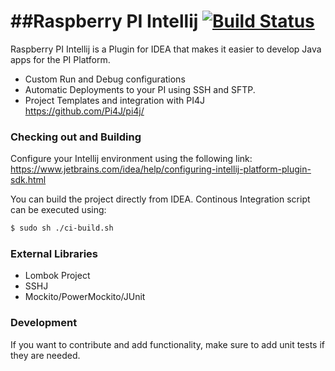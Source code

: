 ##Raspberry PI Intellij [![Build Status](https://travis-ci.org/asebak/raspberrypi-intellij.svg?branch=master)](https://travis-ci.org/asebak/raspberrypi-intellij)
========================================

Raspberry PI Intellij is a Plugin for IDEA that makes it easier to develop Java apps for the PI Platform.

  - Custom Run and Debug configurations
  - Automatic Deployments to your PI using SSH and SFTP.
  - Project Templates and integration with PI4J https://github.com/Pi4J/pi4j/


### Checking out and Building

Configure your Intellij environment using the following link: https://www.jetbrains.com/idea/help/configuring-intellij-platform-plugin-sdk.html

You can build the project directly from IDEA.  Continous Integration script can be executed using:
```sh
$ sudo sh ./ci-build.sh
```

### External Libraries
* Lombok Project
* SSHJ
* Mockito/PowerMockito/JUnit

### Development

If you want to contribute and add functionality, make sure to add unit tests if they are needed.



